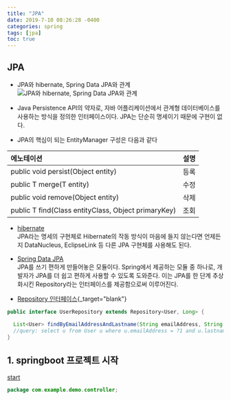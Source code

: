 ```yaml
---
title: "JPA"
date: 2019-7-10 08:26:28 -0400
categories: spring  
tags: [jpa]
toc: true
---
```


## JPA
* JPA와 hibernate, Spring Data JPA와 관계
![JPA와 hibernate, Spring Data JPA와 관계](https://suhwan.dev/images/jpa_hibernate_repository/overall_design.png)

* Java Persistence API의 약자로, 자바 어플리케이션에서 관계형 데이터베이스를 사용하는 방식을 정의한 인터페이스이다. JPA는 단순히 명세이기 때문에 구현이 없다.

 * JPA의 핵심이 되는 EntityManager 구성은 다음과 같다

| 에노테이션                                                 | 설명                |
| :--------------------------------------------------------  | ------------------: |
| public void persist(Object entity)                         | 등록                |
| public <T> T merge(T entity)                               | 수정                |
| public void remove(Object entity)                          | 삭제                |
| public <T> T find(Class<T> entityClass, Object primaryKey) | 조회                |

* [hibernate](http://hibernate.org/orm/documentation/5.4/)  
JPA라는 명세의 구현체로  Hibernate의 작동 방식이 마음에 들지 않는다면 언제든지 DataNucleus, EclipseLink 등 다른 JPA 구현체를 사용해도 된다.  

* [Spring Data JPA](https://docs.spring.io/spring-data/jpa/docs/current/reference/html/#reference)  
JPA를 쓰기 편하게 만들어놓은 모듈이다. Spring에서 제공하는 모듈 중 하나로, 개발자가 JPA를 더 쉽고 편하게 사용할 수 있도록 도와준다. 이는 JPA를 한 단계 추상화시킨 Repository라는 인터페이스를 제공함으로써 이루어진다.

* [Repository 인터페이스](https://docs.spring.io/spring-data/jpa/docs/current/reference/html/#jpa.query-methods.query-creation){_target="blank"}

```java
public interface UserRepository extends Repository<User, Long> {

  List<User> findByEmailAddressAndLastname(String emailAddress, String lastname);
  //query: select u from User u where u.emailAddress = ?1 and u.lastname = ?2
}
```


## 1. springboot 프로젝트 시작  
<a href="https://spring.io/quickstart">start</a>  

```java
package com.example.demo.controller;

```

